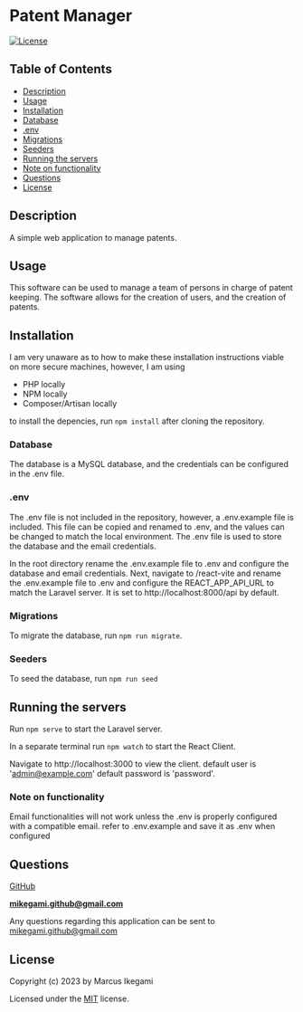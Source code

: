 # Patent Manager

[![License](https://img.shields.io/github/license/marcusikegami/patent-manager)](LICENSE.txt)

## Table of Contents

-   [Description](#description)
-   [Usage](#usage)
-   [Installation](#installation)
-   [Database](#database)
-   [.env](#env)
-   [Migrations](#migrations)
-   [Seeders](#seeders)
-   [Running the servers](#running-the-servers)
-   [Note on functionality](#note-on-functionality)
-   [Questions](#questions)
-   [License](#license)

## Description

A simple web application to manage patents.

## Usage

This software can be used to manage a team of persons in charge of patent keeping.
The software allows for the creation of users, and the creation of patents.

## Installation

I am very unaware as to how to make these installation instructions viable on more secure machines, however, I am using

-   PHP locally
-   NPM locally
-   Composer/Artisan locally

to install the depencies, run `npm install` after cloning the repository.

### Database

The database is a MySQL database, and the credentials can be configured in the .env file.

### .env

The .env file is not included in the repository, however, a .env.example file is included. This file can be copied and renamed to .env, and the values can be changed to match the local environment. The .env file is used to store the database and the email credentials.

In the root directory rename the .env.example file to .env and configure the database and email credentials. Next, navigate to /react-vite and rename the .env.example file to .env and configure the REACT_APP_API_URL to match the Laravel server.
It is set to http://localhost:8000/api by default.

### Migrations

To migrate the database, run `npm run migrate`.

### Seeders

To seed the database, run `npm run seed`

## Running the servers

Run `npm serve` to start the Laravel server.

In a separate terminal run `npm watch` to start the React Client.

Navigate to http://localhost:3000 to view the client.
default user is 'admin@example.com'
default password is 'password'.

### Note on functionality

Email functionalities will not work unless the .env is properly configured with a compatible email.
refer to .env.example and save it as .env when configured

## Questions

[GitHub](https://github.com/marcusikegami)

**mikegami.github@gmail.com**

Any questions regarding this application can be sent to mikegami.github@gmail.com

## License

Copyright (c) 2023 by Marcus Ikegami

Licensed under the [MIT](LICENSE.txt) license.
